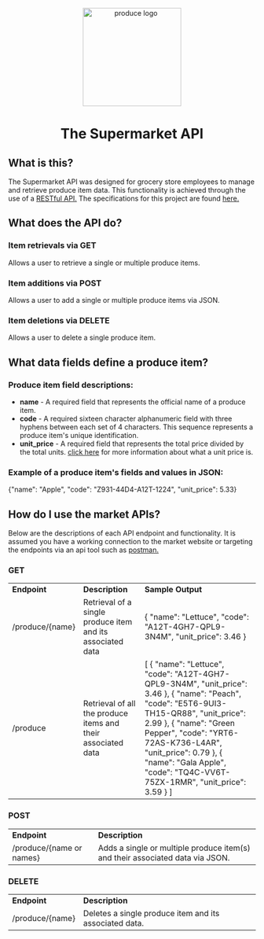 <p align="center">
  <img width="200" src="https://media.istockphoto.com/photos/colorful-vegetables-and-fruits-vegan-food-in-rainbow-colors-picture-id1284690585?s=612x612" alt="produce logo">
</p>
<h1 align="center">The Supermarket API</h1>


<h2>What is this?</h2>

<p> The Supermarket API was designed for grocery store employees to manage and retrieve 
produce item data. This functionality is achieved through the use of a <a href="https://www.redhat.com/en/topics/api/what-is-a-rest-api">RESTful API.</a>
The specifications for this project are found <a href="https://gist.github.com/tomtoday/ef8e8c01582036ce3edc42fee44a3691">here.</a></p>


<h2>What does the API do?</h2>

<h3>Item retrievals via GET</h3>
<p>Allows a user to retrieve a single or multiple produce items.</p>
<h3>Item additions via POST</h3>
<p>Allows a user to add a single or multiple produce items via JSON.</p>
<h3>Item deletions via DELETE</h3>
<p>Allows a user to delete a single produce item.</p>

<h2>What data fields define a produce item?</h2>

<h3>Produce item field descriptions:</h3>
<ul>
  <li><b>name</b> - A required field that represents the official name of a produce item.</li>
  <li><b>code</b> - A required sixteen character alphanumeric field with three hyphens between each set of 4 characters. This sequence represents a produce item's unique identification. </li>
  <li><b>unit_price</b> - A required field that represents the total price divided by the total units.
<a href="https://www.onlinemathlearning.com/unit-price.html">click here</a> for more information about what a unit price is.</li>
</ul>

<h3>Example of a produce item's fields and values in JSON:</h3>
{"name": "Apple", "code": "Z931-44D4-A12T-1224", "unit_price": 5.33}

<h2>How do I use the market APIs?</h2>

Below are the descriptions of each API endpoint and functionality. It is assumed you have a working connection 
to the market website or targeting the endpoints via an api tool such as <a href="https://www.postman.com/">postman.</a>
<h3>GET</h3>
<table>
  <tr>
    <td><b>Endpoint</b></td>
    <td><b>Description</b></td>
    <td><b>Sample Output</b></td>
  </tr>
  <tr>
    <td>/produce/{name}</td>
    <td>Retrieval of a single produce item and its associated data</td>
    <td>{
    "name": "Lettuce",
    "code": "A12T-4GH7-QPL9-3N4M",
    "unit_price": 3.46
}</td>
  </tr>
  <tr>
    <td>/produce</td>
    <td>Retrieval of all the produce items and their associated data</td>
    <td>[
    {
        "name": "Lettuce",
        "code": "A12T-4GH7-QPL9-3N4M",
        "unit_price": 3.46
    },
    {
        "name": "Peach",
        "code": "E5T6-9UI3-TH15-QR88",
        "unit_price": 2.99
    },
    {
        "name": "Green Pepper",
        "code": "YRT6-72AS-K736-L4AR",
        "unit_price": 0.79
    },
    {
        "name": "Gala Apple",
        "code": "TQ4C-VV6T-75ZX-1RMR",
        "unit_price": 3.59
    }
]</td>
  </tr>
</table>


<h3>POST</h3>
<table>
  <tr>
    <td><b>Endpoint</b></td>
    <td><b>Description</b></td>
  </tr>
  <tr>
    <td>/produce/{name or names}</td>
    <td>Adds a single or multiple produce item(s) and their associated data via JSON.</td>
  </tr>
</table>

<h3>DELETE</h3>
<table>
  <tr>
    <td><b>Endpoint</b></td>
    <td><b>Description</b></td>
  </tr>
  <tr>
    <td>/produce/{name}</td>
    <td>Deletes a single produce item and its associated data.</td>
  </tr>
</table>









